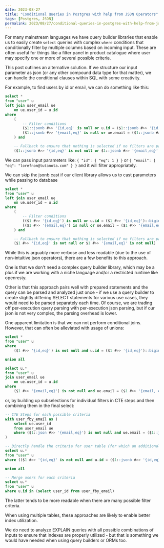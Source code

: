 ```yaml
---
date: 2023-08-27
title: "Conditional Queries in Postgres with help from JSON Operators"
tags: [Postgres, JSON]
permalink: 2023/08/27/conditional-queries-in-postgres-with-help-from-json-operators/
---
```


For many mainstream languages we have query builder libraries that enable us to easily create `select` queries with complex `where` conditions that conditionally filter by multiple columns based on incoming input. These are often useful for things like a filter panel in product catalogue where user may specify one or more of several possible criteria.

This post outlines an alternative solution. If we structure our input parameter as json (or any other compound data type for that matter), we can handle the conditional clauses within SQL with some creativity.

For example, to find users by id or email, we can do something like this: 

```sql
select * 
from "user" u 
left join user_email ue 
    on ue.user_id = u.id
where 
    (
        -- Filter conditions
        ($1::jsonb #>> '{id,eq}' is null or u.id = ($1::jsonb #>> '{id,eq}')::bigint ) or
        ($1::jsonb #>> '{email,eq}' is null or ue.email = ($1::jsonb #>> '{email,eq}'))
    ) and

    -- Fallback to ensure that nothing is selected if no filters are passed
    ($1::jsonb #>> '{id,eq}' is not null or $1::jsonb #>> '{email,eq}' is not null)
```

We can pass input parameters like: `{ "id": { "eq": 1 } }` or `{ "email": { "eq": "lorefnon@tutanota.com" } }` and it will filter appropriately.

We can skip the jsonb cast if our client library allows us to cast parameters while passing to database

```sql
select * 
from "user" u 
left join user_email ue 
    on ue.user_id = u.id
where 
    (
        -- Filter conditions
        (($1 #>> '{id,eq}') is null or u.id = ($1 #>> '{id,eq}')::bigint ) or
        (($1 #>> '{email,eq}') is null or ue.email = ($1 #>> '{email,eq}'))
    ) and

    -- Fallback to ensure that nothing is selected if no filters are passed
    ($1 #>> '{id,eq}' is not null or $1 #>> '{email,eq}' is not null)
```

While this is arguably more verbose and less readable (due to the use of non-intuitive json operators), there are a few benefits to this approach.

One is that we don't need a complex query builder library, which may be a plus if we are working with a niche language and/or a restricted runtime like openresty. 

Other is that this approach pairs well with prepared statements and the query can be parsed and analyzed just once - if we use a query builder to create slightly differing SELECT statements for various use cases, they would need to be parsed separately each time. Of course, we are trading off per-execution query parsing with per-execution json parsing, but if our json is not very complex, the parsing overhead is lower.

One apparent limitation is that we can not perform conditional joins. However, that can often be alleviated with usage of unions:

```sql
select * 
from "user" u
where 
    ($1 #>> '{id,eq}') is not null and u.id = ($1 #>> '{id,eq}')::bigint

union all 

select u.* 
from "user" u
join user_email ue
    on ue.user_id = u.id
where
    ($1 #>> '{email,eq}') is not null and ue.email = ($1 #>> '{email, eq}')
```

or, by building up subselections for individual filters in CTE steps and then combining them in the final select:

```sql
-- CTE Steps for each possible criteria
with user_fby_email as (
    select ue.user_id 
    from user_email ue
    where ($1::json #>> '{email,eq}') is not null and ue.email = ($1::json #>> '{email,eq}')
)

-- Directly handle the criteria for user table (for which an additional subquery is unnecessary)
select u.*
from "user" u
where (($1 #>> '{id,eq}' is not null and u.id = ($1::jsonb #>> '{id,eq}')::bigint ))

union all

-- Merge users for each criteria
select u.*
from "user" u
where u.id in (select user_id from user_fby_email)
```

The latter tends to be more readable when there are many possible filter criteria.

When using multiple tables, these approaches are likely to enable better index utilization.

We do need to analyze EXPLAIN queries with all possible combinations of inputs to ensure that indexes are properly utilized - but that is something we would have needed when using query builders or ORMs too.
